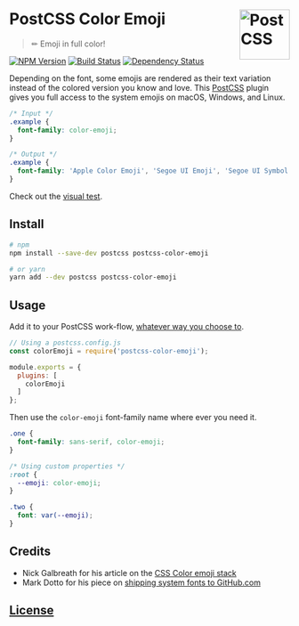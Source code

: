 # PostCSS Color Emoji [<img src="https://postcss.github.io/postcss/logo.svg" alt="PostCSS" width="90" height="90" align="right">][postcss]
> &#x270F; Emoji in full color!

[![NPM Version][npm-img]][npm-url]
[![Build Status][cli-img]][cli-url]
[![Dependency Status][david-img]][david-url]

Depending on the font, some emojis are rendered as their text variation instead of the colored version you know and love. This [PostCSS][postcss] plugin gives you full access to the system emojis on macOS, Windows, and Linux.

```css
/* Input */
.example {
  font-family: color-emoji;
}
```


```css
/* Output */
.example {
  font-family: 'Apple Color Emoji', 'Segoe UI Emoji', 'Segoe UI Symbol', 'Noto Color Emoji';
}
```

Check out the <a href="https://philipbordallo.github.io/postcss-color-emoji/">visual test</a>.

## Install

```sh
# npm
npm install --save-dev postcss postcss-color-emoji

# or yarn
yarn add --dev postcss postcss-color-emoji
```


## Usage

Add it to your PostCSS work-flow, [whatever way you choose to](https://github.com/postcss/postcss#usage).

```js
// Using a postcss.config.js
const colorEmoji = require('postcss-color-emoji');

module.exports = {
  plugins: [
    colorEmoji
  ]
};

```

Then use the `color-emoji` font-family name where ever you need it.

```css
.one {
  font-family: sans-serif, color-emoji;
}
```

```css
/* Using custom properties */
:root {
  --emoji: color-emoji;
}

.two {
  font: var(--emoji);
}
```

## Credits
- Nick Galbreath for his article on the [CSS Color emoji stack](https://www.client9.com/css-color-emoji-stack/)
- Mark Dotto for his piece on [shipping system fonts to GitHub.com](http://markdotto.com/2018/02/07/github-system-fonts/)


## [License](./LICENSE) ##


[david-img]: https://img.shields.io/david/philipbordallo/postcss-color-emoji.svg
[david-url]: https://david-dm.org/philipbordallo/postcss-color-emoji

[cli-img]: https://img.shields.io/travis/philipbordallo/postcss-color-emoji.svg
[cli-url]: https://travis-ci.org/philipbordallo/postcss-color-emoji

[npm-img]: https://img.shields.io/npm/v/postcss-color-emoji.svg
[npm-url]: https://www.npmjs.com/package/postcss-color-emoji

[postcss]: https://github.com/postcss/postcss
